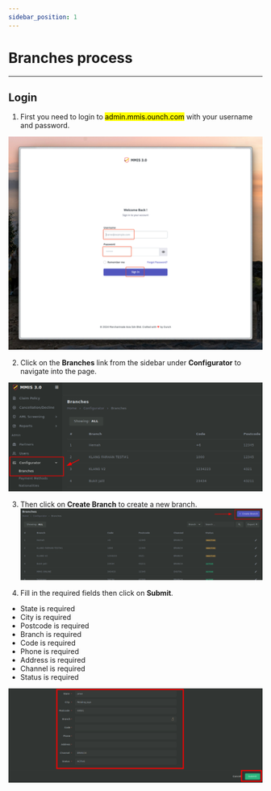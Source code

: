 ```yaml
---
sidebar_position: 1
---
```


# Branches process

---

## Login

1. First you need to login to <mark>admin.mmis.ounch.com</mark> with your username and password.

![login pic](../../static/img/instruction/login.png)

2. Click on the **Branches** link from the sidebar under **Configurator** to navigate into the page. 

![navigate pic](../../static/img/configurator/branches/br-1.png)

3. Then click on **Create Branch** to create a new branch.
![navigate pic](../../static/img/configurator/branches/br-2.png)

4. Fill in the required fields then click on **Submit**.
- State  is required
- City  is required
- Postcode  is required
- Branch is required
- Code is required
- Phone is required
- Address is required
- Channel  is required
- Status  is required

![details pic](../../static/img/configurator/branches/br-3.png)

